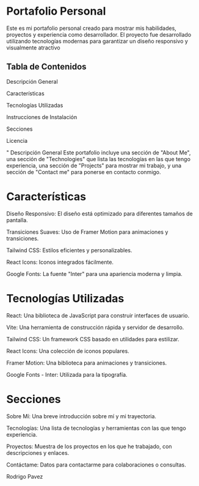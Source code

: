 # Portafolio Personal

Este es mi portafolio personal creado para mostrar mis habilidades, proyectos y experiencia como desarrollador. El proyecto fue desarrollado utilizando tecnologías modernas para garantizar un diseño responsivo y visualmente atractivo

## Tabla de Contenidos
Descripción General

Características

Tecnologías Utilizadas

Instrucciones de Instalación

Secciones

Licencia

" Descripción General
Este portafolio incluye una sección de "About Me", una sección de "Technologies" que lista las tecnologías en las que tengo experiencia, una sección de "Projects" para mostrar mi trabajo, y una sección de "Contact me" para ponerse en contacto conmigo.

# Características
Diseño Responsivo: El diseño está optimizado para diferentes tamaños de pantalla.

Transiciones Suaves: Uso de Framer Motion para animaciones y transiciones.

Tailwind CSS: Estilos eficientes y personalizables.

React Icons: Iconos integrados fácilmente.

Google Fonts: La fuente "Inter" para una apariencia moderna y limpia.

# Tecnologías Utilizadas
React: Una biblioteca de JavaScript para construir interfaces de usuario.

Vite: Una herramienta de construcción rápida y servidor de desarrollo.

Tailwind CSS: Un framework CSS basado en utilidades para estilizar.

React Icons: Una colección de iconos populares.

Framer Motion: Una biblioteca para animaciones y transiciones.

Google Fonts - Inter: Utilizada para la tipografía.

# Secciones
Sobre Mí: Una breve introducción sobre mí y mi trayectoria.

Tecnologías: Una lista de tecnologías y herramientas con las que tengo experiencia.

Proyectos: Muestra de los proyectos en los que he trabajado, con descripciones y enlaces.

Contáctame: Datos para contactarme para colaboraciones o consultas.

Rodrigo Pavez
